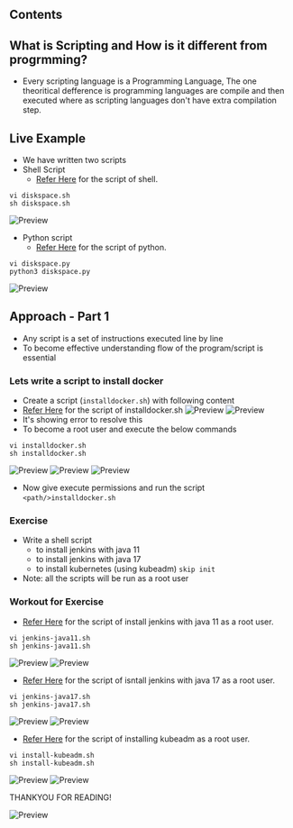 Contents
--------

What is Scripting and How is it different from progrmming?
----------------------------------------------------------

* Every scripting language is a Programming Language, The one theoritical defference is programming languages are compile and then executed where as scripting languages don't have extra compilation step.


Live Example
------------

* We have written two scripts
* Shell Script
    * [Refer Here](https://github.com/qtaarkayapril23/shell-scripting/blob/main/27april23/diskspace.sh) for the script of shell.

```
vi diskspace.sh
sh diskspace.sh
```
![Preview](Images/ss12.png)

* Python script
    * [Refer Here](https://github.com/qtaarkayapril23/shell-scripting/blob/main/27april23/diskspace.py) for the script of python.

```
vi diskspace.py
python3 diskspace.py
```
![Preview](Images/ss13.png)


Approach - Part 1
-----------------

* Any script is a set of instructions executed line by line
* To become effective understanding flow of the program/script is essential

### Lets write a script to install docker
* Create a script (`installdocker.sh`) with following content 
* [Refer Here](https://github.com/qtaarkayapril23/shell-scripting/blob/main/27april23/installdocker.sh) for the script of installdocker.sh
![Preview](Images/ss7.png)
![Preview](Images/ss8.png)
* It's showing error to resolve this 
* To become a root user and execute the below commands
```
vi installdocker.sh
sh installdocker.sh
```
![Preview](Images/ss9.png)
![Preview](Images/ss10.png)
![Preview](Images/ss11.png)
* Now give execute permissions and run the script `<path/>installdocker.sh`




### Exercise

* Write a shell script 
    * to install jenkins with java 11 
    * to install jenkins with java 17 
    * to install kubernetes (using kubeadm) `skip init`
* Note: all the scripts will be run as a root user

### Workout for Exercise
* [Refer Here](https://github.com/qtaarkayapril23/shell-scripting/blob/main/27april23/jenkins-java11.sh) for the script of install jenkins with java 11 as a root user.

```
vi jenkins-java11.sh
sh jenkins-java11.sh
```
![Preview](Images/ss1.png)
![Preview](Images/ss2.png)

* [Refer Here](https://github.com/qtaarkayapril23/shell-scripting/blob/main/27april23/jenkins-java17.sh) for the script of isntall jenkins with java 17 as a root user.

```
vi jenkins-java17.sh
sh jenkins-java17.sh
```
![Preview](Images/ss3.png)
![Preview](Images/ss4.png)

* [Refer Here](https://github.com/qtaarkayapril23/shell-scripting/blob/main/27april23/install-kubeadm.sh) for the script of installing kubeadm as a root user.

```
vi install-kubeadm.sh
sh install-kubeadm.sh
```
![Preview](Images/ss5.png)
![Preview](Images/ss6.png)

THANKYOU FOR READING!

![Preview](Images/Thank%20you%20.png)